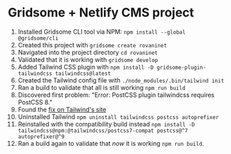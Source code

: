 # Gridsome + Netlify CMS project

1. Installed Gridsome CLI tool via NPM: `npm install --global @gridsome/cli`
1. Created this project with `gridsome create rovaninet`
1. Navigated into the project directory `cd rovaninet`
1. Validated that it is working with `gridsome develop`
1. Added Tailwind CSS plugin with `npm install -D gridsome-plugin-tailwindcss tailwindcss@latest`
1. Created the Tailwind config file with `./node_modules/.bin/tailwind init`
1. Ran a build to validate that all is still working `npm run build`
  2. Discovered first problem: "Error: PostCSS plugin tailwindcss requires PostCSS 8."
  2. Found the [fix on Tailwind's site](https://tailwindcss.com/docs/installation#post-css-7-compatibility-build)
  2. Uninstalled Tailwind `npm uninstall tailwindcss postcss autoprefixer`
  2. Reinstalled with the compatibility build instead `npm install -D tailwindcss@npm:@tailwindcss/postcss7-compat postcss@^7 autoprefixer@^9`
  2. Ran a build again to validate that _now_ it is working `npm run build`.